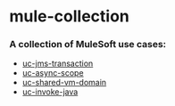# mule-collection

### A collection of MuleSoft use cases:
- [uc-jms-transaction](/uc-jms-transaction/README.md)
- [uc-async-scope](/uc-async-scope/README.md)
- [uc-shared-vm-domain](/uc-shared-vm/README.md)
- [uc-invoke-java](/uc-invoke-java/README.md)

